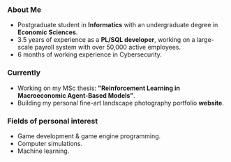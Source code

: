 <!--
**kganitis/kganitis** is a ✨ _special_ ✨ repository because its `README.md` (this file) appears on your GitHub profile.
-->
<!--![github-header-image](github-header-image.png)-->

### About Me
- Postgraduate student in **Informatics** with an undergraduate degree in **Economic Sciences**.
- 3.5 years of experience as a **PL/SQL developer**, working on a large-scale payroll system with over 50,000 active employees.
- 6 months of working experience in Cybersecurity.

### Currently
- Working on my MSc thesis: **"Reinforcement Learning in Macroeconomic Agent-Based Models"**.
- Building my personal fine-art landscape photography portfolio **website**.

### Fields of personal interest
- Game development & game engine programming.
- Computer simulations.
- Machine learning.
